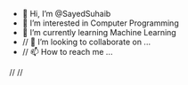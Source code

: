 - 👋 Hi, I’m @SayedSuhaib
- 👀 I’m interested in Computer Programming
- 🌱 I’m currently learning Machine Learning
- // 💞️ I’m looking to collaborate on ...
- // 📫 How to reach me ...

// <!---
SayedSuhaib/SayedSuhaib is a ✨ special ✨ repository because its `README.md` (this file) appears on your GitHub profile.
You can click the Preview link to take a look at your changes.
---> //
